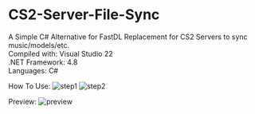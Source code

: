 # CS2-Server-File-Sync
A Simple C# Alternative for FastDL Replacement for CS2 Servers to sync music/models/etc.
<br>Compiled with: Visual Studio 22 
<br>.NET Framework: 4.8
<br>Languages: C#


How To Use:
![step1](https://github.com/KushKoyote/CS2-File-Sync/assets/134854424/ca10dfe5-2875-47a8-996a-1ebe0cdd5955)
![step2](https://github.com/KushKoyote/CS2-File-Sync/assets/134854424/d67f4045-d96d-4b03-83b6-f2a718f8a1e6)

Preview:
![preview](https://github.com/KushKoyote/CS2-File-Sync/assets/134854424/04bf04f5-4fec-425d-907b-1a061e1ab723)
